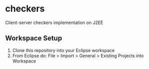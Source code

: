 checkers
========

Client-server checkers implementation on J2EE

## Workspace Setup

1. Clone this repository into your Eclipse workspace
2. From Eclipse do: File > Import > General > Existing Projects into Workspace
